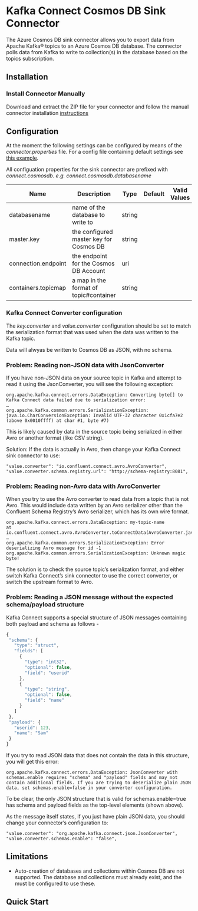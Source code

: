 # Kafka Connect Cosmos DB Sink Connector

The Azure Cosmos DB sink connector allows you to export data from Apache Kafka® topics to an Azure Cosmos DB database. 
The connector polls data from Kafka to write to collection(s) in the database based on the topics subscription. 


## Installation

### Install Connector Manually
Download and extract the ZIP file for your connector and follow the manual connector installation [instructions](https://docs.confluent.io/current/connect/managing/install.html#install-connector-manually)


## Configuration

At the moment the following settings can be configured by means of the *connector.properties* file. For a config file containing default settings see [this example](../src/integration-test/resources/sink.config.json).

All configuation properties for the sink connector are prefixed with *connect.cosmosdb. e.g. connect.cosmosdb.databasename*


| Name                                           | Description                                                                                          | Type    | Default                                                                       | Valid Values                                                                                                     | Importance |
|------------------------------------------------|------------------------------------------------------------------------------------------------------|---------|-------------------------------------------------------------------------------|------------------------------------------------------------------------------------------------------------------|------------|
| databasename                             | name of the database to write to                                                              | string  |
| master.key | the configured master key for Cosmos DB | string |
| connection.endpoint | the endpoint for the Cosmos DB Account | uri | 
| containers.topicmap | a map in the format of topic#container  | string |


### Kafka Connect Converter configuration

The *key.converter* and *value.converter* configuration should be set to match the serialization format that was used when the data was written to the Kafka topic. 

Data will alwyas be written to Cosmos DB as JSON, with no schema. 

### Problem: Reading non-JSON data with JsonConverter
If you have non-JSON data on your source topic in Kafka and attempt to read it using the JsonConverter, you will see the following exception:

```properties
org.apache.kafka.connect.errors.DataException: Converting byte[] to Kafka Connect data failed due to serialization error:
…
org.apache.kafka.common.errors.SerializationException: java.io.CharConversionException: Invalid UTF-32 character 0x1cfa7e2 (above 0x0010ffff) at char #1, byte #7)
```

This is likely caused by data in the source topic being serialized in either Avro or another format (like CSV string).

Solution: If the data is actually in Avro, then change your Kafka Connect sink connector to use:

```properties
"value.converter": "io.confluent.connect.avro.AvroConverter",
"value.converter.schema.registry.url": "http://schema-registry:8081",
```

### Problem: Reading non-Avro data with AvroConverter
When you try to use the Avro converter to read data from a topic that is not Avro. This would include data written by an Avro serializer other than the Confluent Schema Registry’s Avro serializer, which has its own wire format.

```properties
org.apache.kafka.connect.errors.DataException: my-topic-name
at io.confluent.connect.avro.AvroConverter.toConnectData(AvroConverter.java:97)
…
org.apache.kafka.common.errors.SerializationException: Error deserializing Avro message for id -1
org.apache.kafka.common.errors.SerializationException: Unknown magic byte!
```

The solution is to check the source topic’s serialization format, and either switch Kafka Connect’s sink connector to use the correct converter, or switch the upstream format to Avro. 

### Problem: Reading a JSON message without the expected schema/payload structure
Kafka Connect supports a special structure of JSON messages containing both payload and schema as follows - 

 
 ```javascript
{
  "schema": {
    "type": "struct",
    "fields": [
      {
        "type": "int32",
        "optional": false,
        "field": "userid"
      },
      {
        "type": "string",
        "optional": false,
        "field": "name"
      }
    ]
  },
  "payload": {
    "userid": 123,
    "name": "Sam"
  }
}
```

If you try to read JSON data that does not contain the data in this structure, you will get this error:

```properties
org.apache.kafka.connect.errors.DataException: JsonConverter with schemas.enable requires "schema" and "payload" fields and may not contain additional fields. If you are trying to deserialize plain JSON data, set schemas.enable=false in your converter configuration.
```

To be clear, the only JSON structure that is valid for schemas.enable=true has schema and payload fields as the top-level elements (shown above).

As the message itself states, if you just have plain JSON data, you should change your connector’s configuration to:

```properties
"value.converter": "org.apache.kafka.connect.json.JsonConverter",
"value.converter.schemas.enable": "false",
```

## Limitations
* Auto-creation of databases and collections within Cosmos DB are not supported. The database and collections must already exist, and the must be configured to use these.


## Quick Start
